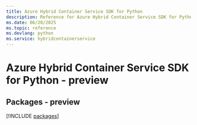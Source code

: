 ```yaml
---
title: Azure Hybrid Container Service SDK for Python
description: Reference for Azure Hybrid Container Service SDK for Python
ms.date: 06/20/2025
ms.topic: reference
ms.devlang: python
ms.service: hybridcontainerservice
---
```

# Azure Hybrid Container Service SDK for Python - preview
## Packages - preview
[!INCLUDE [packages](hybrid-container-service-index.md)]